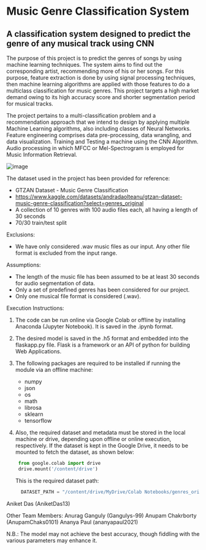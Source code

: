# Music Genre Classification System
A classification system designed to predict the genre of any musical track using CNN
-------------------------------------------------------------------------------------

The purpose of this project is to predict the genres of songs by using machine learning techniques. The system aims to find out the corresponding artist, recommending more of his or her songs. For this purpose, feature extraction is done by using signal processing techniques, then machine learning algorithms are applied with those features to do a multiclass classification for music genres. This project targets a high market demand owing to its high accuracy score and shorter segmentation period for musical tracks.

The project pertains to a multi-classification problem and a recommendation approach that we intend to design by applying multiple Machine Learning algorithms, also including classes of Neural Networks. Feature engineering comprises data pre-processing, data wrangling, and data visualization. Training and Testing a machine using the CNN Algorithm. Audio processing in which MFCC or Mel-Spectrogram is employed for Music Information Retrieval.

![image](https://user-images.githubusercontent.com/37765408/225859659-562f7186-97d1-446a-83a9-e3efb221ef03.png)

The dataset used in the project has been provided for reference:
- GTZAN Dataset - Music Genre Classification
- https://www.kaggle.com/datasets/andradaolteanu/gtzan-dataset-music-genre-classification?select=genres_original
- A collection of 10 genres with 100 audio files each, all having a length of 30 seconds
- 70/30 train/test split

Exclusions:
- We have only considered .wav music files as our input. Any other file format is excluded from the input range.

Assumptions:
- The length of the music file has been assumed to be at least 30 seconds for audio segmentation of data.
- Only a set of predefined genres has been considered for our project.
- Only one musical file format is considered (.wav).

Execution Instructions:
1. The code can be run online via Google Colab or offline by installing Anaconda (Jupyter Notebook). It is saved in the .ipynb format.
2. The desired model is saved in the .h5 format and embedded into the flaskapp.py file. Flask is a framework or an API of python for building Web Applications.
3. The following packages are required to be installed if running the module via an offline machine:
   - numpy  
   - json  
   - os  
   - math  
   - librosa  
   - sklearn  
   - tensorflow  
4. Also, the required dataset and metadata must be stored in the local machine or drive, depending upon offline or online execution, respectively. If the dataset is kept in the Google Drive, it needs to be mounted to fetch the dataset, as shown below:
   ```python
    from google.colab import drive
    drive.mount('/content/drive')
    ```

    This is the required dataset path:
    
    ```python
      DATASET_PATH = "/content/drive/MyDrive/Colab Notebooks/genres_original"
      ```

Aniket Das (AniketDas13)

Other Team Members:
Anurag Ganguly (Gangulys-99)
Anupam Chakrborty (AnupamChaks0101)
Ananya Paul (ananyapaul2021)

N.B.: The model may not achieve the best accuracy, though fiddling with the various parameters may enhance it.
